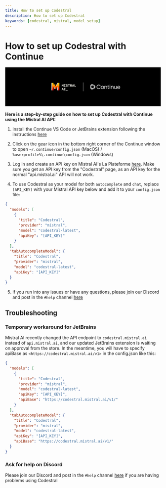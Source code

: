```yaml
---
title: How to set up Codestral
description: How to set up Codestral
keywords: [codestral, mistral, model setup]
---
```


# How to set up Codestral with Continue

![mistral x continue](../../static/img/mistral-x-continue.png)

**Here is a step-by-step guide on how to set up Codestral with Continue using the Mistral AI API:**

1. Install the Continue VS Code or JetBrains extension following the instructions [here](../install/vscode.md)

2. Click on the gear icon in the bottom right corner of the Continue window to open `~/.continue/config.json` (MacOS) / `%userprofile%\.continue\config.json` (Windows)

3. Log in and create an API key on Mistral AI's La Plateforme [here](https://console.mistral.ai/codestral). Make sure you get an API key from the "Codestral" page, as an API key for the normal "api.mistral.ai" API will not work.

4. To use Codestral as your model for both `autocomplete` and `chat`, replace `[API_KEY]` with your Mistral API key below and add it to your `config.json` file:

```json title="~/.continue/config.json"
{
  "models": [
    {
      "title": "Codestral",
      "provider": "mistral",
      "model": "codestral-latest",
      "apiKey": "[API_KEY]"
    }
  ],
  "tabAutocompleteModel": {
    "title": "Codestral",
    "provider": "mistral",
    "model": "codestral-latest",
    "apiKey": "[API_KEY]"
  }
}
```

5. If you run into any issues or have any questions, please join our Discord and post in the `#help` channel [here](https://discord.gg/EfJEfdFnDQ)

## Troubleshooting

### Temporary workaround for JetBrains

Mistral AI recently changed the API endpoint to `codestral.mistral.ai` instead of `api.mistral.ai`, and our updated JetBrains extension is waiting on approval from the store. In the meantime, you will have to specify apiBase as `<https://codestral.mistral.ai/v1>` in the config.json like this:

```json title="~/.continue/config.json"
{
  "models": [
    {
      "title": "Codestral",
      "provider": "mistral",
      "model": "codestral-latest",
      "apiKey": "[API_KEY]",
      "apiBase": "https://codestral.mistral.ai/v1/"
    }
  ],
  "tabAutocompleteModel": {
    "title": "Codestral",
    "provider": "mistral",
    "model": "codestral-latest",
    "apiKey": "[API_KEY]",
    "apiBase": "https://codestral.mistral.ai/v1/"
  }
}
```

### Ask for help on Discord

Please join our Discord and post in the `#help` channel [here](https://discord.gg/EfJEfdFnDQ) if you are having problems using Codestral
